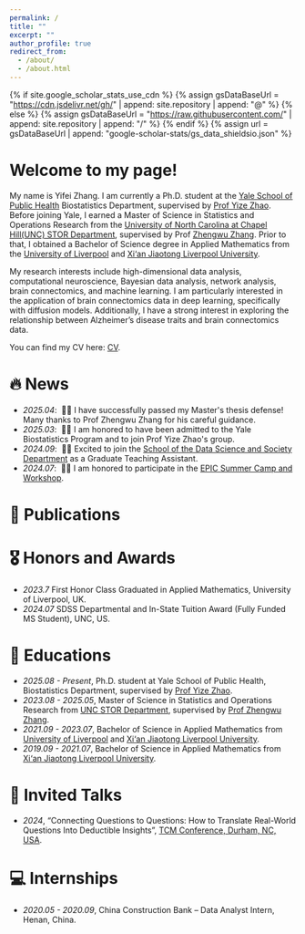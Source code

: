 ```yaml
---
permalink: /
title: ""
excerpt: ""
author_profile: true
redirect_from: 
  - /about/
  - /about.html
---
```


{% if site.google_scholar_stats_use_cdn %}
{% assign gsDataBaseUrl = "https://cdn.jsdelivr.net/gh/" | append: site.repository | append: "@" %}
{% else %}
{% assign gsDataBaseUrl = "https://raw.githubusercontent.com/" | append: site.repository | append: "/" %}
{% endif %}
{% assign url = gsDataBaseUrl | append: "google-scholar-stats/gs_data_shieldsio.json" %}

<span class='anchor' id='about-me'></span>

# Welcome to my page!

My name is Yifei Zhang. I am currently a Ph.D. student at the [Yale School of Public Health](https://ysph.yale.edu/) Biostatistics Department, supervised by [Prof Yize Zhao](https://www.yizezhao.com/). Before joining Yale, I earned a Master of Science in Statistics and Operations Research from the [University of North Carolina at Chapel Hill(UNC) STOR Department](https://stor.unc.edu/), supervised by Prof [Zhengwu Zhang](https://zhengwu.github.io/). Prior to that, I obtained a Bachelor of Science degree in Applied Mathematics from the [University of Liverpool](https://www.liverpool.ac.uk/) and [Xi‘an Jiaotong Liverpool University](https://www.xjtlu.edu.cn/en).

My research interests include high-dimensional data analysis, computational neuroscience, Bayesian data analysis, network analysis, brain connectomics, and machine learning. I am particularly interested in the application of brain connectomics data in deep learning, specifically with diffusion models. Additionally, I have a strong interest in exploring the relationship between Alzheimer’s disease traits and brain connectomics data.

You can find my CV here: [CV](https://yifzhang2000.github.io/_pages/CV_final.pdf).


# 🔥 News
- *2025.04*: &nbsp;🎉🎉  I have successfully passed my Master's thesis defense! Many thanks to Prof Zhengwu Zhang for his careful guidance.
- *2025.03*: &nbsp;🎉🎉  I am honored to have been admitted to the Yale Biostatistics Program and to join Prof Yize Zhao's group.
- *2024.09*: &nbsp;🎉🎉  Excited to join the [School of the Data Science and Society Department](https://datascience.unc.edu/) as a Graduate Teaching Assistant.
- *2024.07*: &nbsp;🎉🎉  I am honored to participate in the [EPIC Summer Camp and Workshop](https://www.unc-epic.org/summer-camp).
# 📝 Publications 

# 🎖 Honors and Awards
- *2023.7* First Honor Class Graduated in Applied Mathematics, University of Liverpool, UK.
- *2024.07* SDSS Departmental and In-State Tuition Award (Fully Funded MS Student), UNC, US.


# 📖 Educations
- *2025.08 - Present*, Ph.D. student at Yale School of Public Health, Biostatistics Department, supervised by [Prof Yize Zhao](https://www.yizezhao.com/).
- *2023.08 - 2025.05*, Master of Science in Statistics and Operations Research from [UNC STOR Department](https://stor.unc.edu/), supervised by [Prof Zhengwu Zhang](https://zhengwu.github.io/).
- *2021.09 - 2023.07*, Bachelor of Science in Applied Mathematics from [University of Liverpool](https://www.liverpool.ac.uk/) and [Xi‘an Jiaotong Liverpool University](https://www.xjtlu.edu.cn/en).
- *2019.09 - 2021.07*, Bachelor of Science in Applied Mathematics from [Xi‘an Jiaotong Liverpool University](https://www.xjtlu.edu.cn/en).

# 💬 Invited Talks
- *2024*, “Connecting Questions to Questions: How to Translate Real-World Questions Into Deductible Insights”, [TCM Conference, Durham, NC, USA](https://tcm.ncssm.edu/2024-sessions).

# 💻 Internships
- *2020.05 - 2020.09*, China Construction Bank – Data Analyst Intern, Henan, China.

